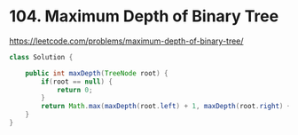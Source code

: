 # 104. Maximum Depth of Binary Tree

https://leetcode.com/problems/maximum-depth-of-binary-tree/

```java
class Solution {

    public int maxDepth(TreeNode root) {
        if(root == null) {
            return 0;
        }
        return Math.max(maxDepth(root.left) + 1, maxDepth(root.right) + 1);
    }
}
```